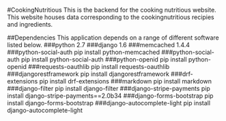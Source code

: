 #CookingNutritious
This is the backend for the cooking nutritious website. This website houses data corresponding to the cookingnutritious recipies and ingredients.

##Dependencies
This application depends on a range of different software listed below.
###python 2.7
###django 1.6
###memcached 1.4.4
###python-social-auth
    pip install python-memcached
###python-social-auth
    pip install python-social-auth
###python-openid
    pip install python-openid
###requests-oauthlib
    pip install requests-oauthlib
###djangorestframework
    pip install djangorestframework
###drf-extensions
    pip install drf-extensions
###markdown
    pip install markdown
###django-filter
    pip install django-filter
###django-stripe-payments
    pip install django-stripe-payments==2.0b34
###django-forms-bootstrap
    pip install django-forms-bootstrap
###django-autocomplete-light
    pip install django-autocomplete-light
